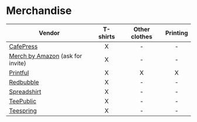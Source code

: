 # Merchandise

| Vendor |T-shirts| Other clothes | Printing |
| ------ |:------:|:-------------:|:--------:|
| [CafePress](http://www.cafepress.com/) | X | - | - |
| [Merch by Amazon](https://merch.amazon.com/landing) (ask for invite) | X | - | - |
| [Printful](https://merch.amazon.com/landing) | X | X | X |
| [Redbubble](https://www.redbubble.com/) | X | - | - |
| [Spreadshirt](https://www.spreadshirt.com/) | X | - | - |
| [TeePublic](https://www.teepublic.com/) | X | - | - |
| [Teespring](https://teespring.com/) | X | - | - |
